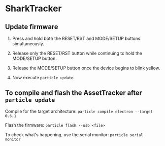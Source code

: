# SharkTracker

## Update firmware

1) Press and hold both the RESET/RST and MODE/SETUP buttons simultaneously.

2) Release only the RESET/RST button while continuing to hold the MODE/SETUP button.

3) Release the MODE/SETUP button once the device begins to blink yellow.

4) Now execute ```particle update```.

## To compile and flash the AssetTracker after `particle update`

Compile for the target architecture:
```particle compile electron --target 0.6.1```

Flash the firmware:
```particle flash --usb <file>```

To check what's happening, use the serial monitor:
```particle serial monitor```
